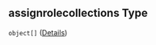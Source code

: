 ## assignrolecollections Type

`object[]` ([Details](btpsa-usecase-properties-role-collections-to-be-assigned-to-a-service-items.md))
